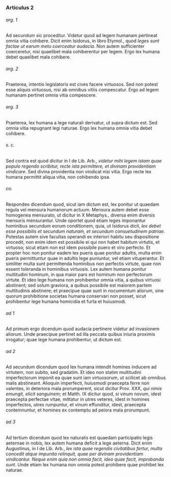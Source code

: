 ### Articulus 2

###### arg. 1
Ad secundum sic proceditur. Videtur quod ad legem humanam pertineat omnia vitia cohibere. Dicit enim Isidorus, in libro Etymol., quod *leges sunt factae ut earum metu coerceatur audacia*. Non autem sufficienter coerceretur, nisi quaelibet mala cohiberentur per legem. Ergo lex humana debet quaelibet mala cohibere.

###### arg. 2
Praeterea, intentio legislatoris est cives facere virtuosos. Sed non potest esse aliquis virtuosus, nisi ab omnibus vitiis compescatur. Ergo ad legem humanam pertinet omnia vitia compescere.

###### arg. 3
Praeterea, lex humana a lege naturali derivatur, ut supra dictum est. Sed omnia vitia repugnant legi naturae. Ergo lex humana omnia vitia debet cohibere.

###### s. c.
Sed contra est quod dicitur in I de Lib. Arb., *videtur mihi legem istam quae populo regendo scribitur, recte ista permittere, et divinam providentiam vindicare*. Sed divina providentia non vindicat nisi vitia. Ergo recte lex humana permittit aliqua vitia, non cohibendo ipsa.

###### co.
Respondeo dicendum quod, sicut iam dictum est, lex ponitur ut quaedam regula vel mensura humanorum actuum. Mensura autem debet esse homogenea mensurato, ut dicitur in X Metaphys., diversa enim diversis mensuris mensurantur. Unde oportet quod etiam leges imponantur hominibus secundum eorum conditionem, quia, ut Isidorus dicit, *lex debet esse possibilis et secundum naturam, et secundum consuetudinem patriae*. Potestas autem sive facultas operandi ex interiori habitu seu dispositione procedit, non enim idem est possibile ei qui non habet habitum virtutis, et virtuoso; sicut etiam non est idem possibile puero et viro perfecto. Et propter hoc non ponitur eadem lex pueris quae ponitur adultis, multa enim pueris permittuntur quae in adultis lege puniuntur, vel etiam vituperantur. Et similiter multa sunt permittenda hominibus non perfectis virtute, quae non essent toleranda in hominibus virtuosis. Lex autem humana ponitur multitudini hominum, in qua maior pars est hominum non perfectorum virtute. Et ideo lege humana non prohibentur omnia vitia, a quibus virtuosi abstinent; sed solum graviora, a quibus possibile est maiorem partem multitudinis abstinere; et praecipue quae sunt in nocumentum aliorum, sine quorum prohibitione societas humana conservari non posset, sicut prohibentur lege humana homicidia et furta et huiusmodi.

###### ad 1
Ad primum ergo dicendum quod audacia pertinere videtur ad invasionem aliorum. Unde praecipue pertinet ad illa peccata quibus iniuria proximis irrogatur; quae lege humana prohibentur, ut dictum est.

###### ad 2
Ad secundum dicendum quod lex humana intendit homines inducere ad virtutem, non subito, sed gradatim. Et ideo non statim multitudini imperfectorum imponit ea quae sunt iam virtuosorum, ut scilicet ab omnibus malis abstineant. Alioquin imperfecti, huiusmodi praecepta ferre non valentes, in deteriora mala prorumperent, sicut dicitur Prov. XXX, *qui nimis emungit, elicit sanguinem*; et Matth. IX dicitur quod, si vinum novum, idest praecepta perfectae vitae, mittatur in utres veteres, idest in homines imperfectos, utres rumpuntur, et vinum effunditur, idest, praecepta contemnuntur, et homines ex contemptu ad peiora mala prorumpunt.

###### ad 3
Ad tertium dicendum quod lex naturalis est quaedam participatio legis aeternae in nobis, lex autem humana deficit a lege aeterna. Dicit enim Augustinus, in I de Lib. Arb., *lex ista quae regendis civitatibus fertur, multa concedit atque impunita relinquit, quae per divinam providentiam vindicantur. Neque enim quia non omnia facit, ideo quae facit, improbanda sunt*. Unde etiam lex humana non omnia potest prohibere quae prohibet lex naturae.

